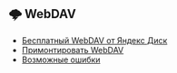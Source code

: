 ## 🌩 WebDAV
* [Бесплатный WebDAV от Яндекс Диск](./yandex.md)
* [Примонтировать WebDAV](./mount.md)
* [Возможные ошибки](./emergency.md)
